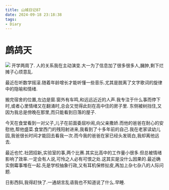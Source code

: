 ```yaml
---
title: 山城日记87
date: 2024-09-18 23:18:38
tags:
- Diary
---
```

<!--more-->
# 鹧鸪天
![](https://pic.imgdb.cn/item/66eaf02df21886ccc0feaf05.jpg)
开学两周了.
人的关系我在主动演变.大一为了信息加了很多很多人,臃肿,剩下烂摊子心烦意乱.

最近在听数学摇滚.随着年龄增长才能听懂一些音乐.尤其是脱离了文字歌词的旋律中的隐喻和情绪.

搬完宿舍的位置,左边是窗.窗外有车鸣,和远远近近的人声.我专注于什么事而停下时,或者心里情绪又在翻涌时,总会又觉得此刻在高中住的房子里.
东侧被树挡住,又因为我总是傍晚在那里,而只能看到日落的屋子.

今天在食堂看到一对父子,儿子在前面委屈吵闹,向父亲撒娇.而他的爸爸在耐心的安慰他,帮他盛菜.食堂西门的残阳射进来,我看到了十多年前的自己.我在老家读幼儿园,我爸很长时间才能回去看我一次.而今我的爸爸在家已经头发斑白,我却离他远去.

最近也忙.社团招新,实验室的事,两个比赛.其实比高中的工作量小很多.但总被情绪影响了效率.一定会有人说,可怜之人必有可恨之处.这其实是没什么因果的.最近确实倒霉事堆在一起.先是学校抽象行政,又有耳机保修扯皮,再加上杂七杂八的人际问题.

日影西斜,我得赶快了.一通胡言乱语我也不知道说了什么.早睡.